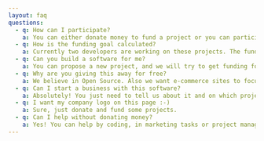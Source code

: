 ```yaml
---
layout: faq
questions:
  - q: How can I participate?
    a: You can either donate money to fund a project or you can participate by coding.
  - q: How is the funding goal calculated?
    a: Currently two developers are working on these projects. The funding goal is simply an estimation of how long development will take and covers the slary of the developers.
  - q: Can you build a software for me?
    a: You can propose a new project, and we will try to get funding for your idea.
  - q: Why are you giving this away for free?
    a: We believe in Open Source. Also we want e-commerce sites to focus on their products as well features and don't waste budget on things that should be convenient.
  - q: Can I start a business with this software?
    a: Absolutely! You just need to tell us about it and on which project your product is based on.
  - q: I want my company logo on this page :-)
    a: Sure, just donate and fund some projects.
  - q: Can I help without donating money?
    a: Yes! You can help by coding, in marketing tasks or project management. Just write us an email and we can discuss.
---
```

